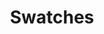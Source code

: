 ---
title: Swatches
direct_url: http://projects.calebevans.me/swatches/
categories: tools
description: Create and organize collections of colors
---